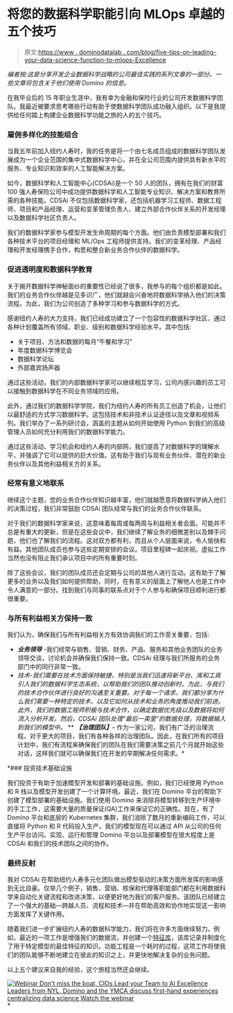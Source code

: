 # 将您的数据科学职能引向 MLOps 卓越的五个技巧

> 原文:[https://www . dominodatalab . com/blog/five-tips-on-leading-your-data-science-function-to-mlops-Excellence](https://www.dominodatalab.com/blog/five-tips-on-leading-your-data-science-function-to-mlops-excellence)

*编者按:这是分享开发企业数据科学战略的公司最佳实践的系列文章的一部分。一些文章将包含关于他们使用 Domino 的信息。*

在我毕业后的 15 年职业生涯中，我有幸为金融和保险行业的公司开发数据科学团队。我最近被要求思考哪些行动有助于使数据科学团队成功融入组织。以下是我提供给任何踏上构建企业数据科学功能之旅的人的五个技巧。

### 雇佣多样化的技能组合

当我五年前加入纽约人寿时，我的任务是将一个由七名成员组成的数据科学团队发展成为一个企业范围的集中式数据科学中心，并在全公司范围内提供具有新水平的服务、专业知识和效率的人工智能解决方案。

如今，数据科学和人工智能中心(CDSAi)是一个 50 人的团队，拥有在我们的财富 100 强人寿保险公司中成功提供数据科学和人工智能专业知识、解决方案和教育所需的各种技能。CDSAi 不仅包括数据科学家，还包括机器学习工程师、数据工程师、项目和产品经理、运营和变革管理负责人、建立外部合作伙伴关系的开发经理以及数据科学社区负责人。

我们的数据科学家参与模型开发生命周期的每个方面。他们由负责模型部署和我们各种技术平台的项目经理和 ML/Ops 工程师提供支持。我们的变革经理、产品经理和开发经理携手合作，构思和整合新业务合作伙伴的数据科学。

### 促进透明度和数据科学教育

关于揭开数据科学神秘面纱的重要性已经说了很多，我参与的每个组织都是如此。我们的业务合作伙伴越是见多识广，他们就越会兴奋地将数据科学纳入他们的决策流程。为此，我们为公司创造了多种学习和参与数据科学的方式。

感谢纽约人寿的大力支持，我们已经成功建立了一个包容性的数据科学社区，通过各种计划覆盖所有领域、职业、级别和数据科学经验水平。其中包括:

*   关于项目、方法和数据的每月“午餐和学习”
*   年度数据科学博览会
*   数据科学论坛
*   外部嘉宾扬声器

通过这些活动，我们的内部数据科学家可以继续相互学习，公司内感兴趣的员工可以接触到数据科学在不同业务领域的应用。

此外，通过我们的数据科学学院，我们为纽约人寿的所有员工创造了机会，让他们以最舒适的方式学习数据科学。这包括技术和非技术认证途径以及文章和视频系列。我们举办了一系列研讨会，涵盖的主题从如何开始使用 Python 到我们的高级管理人员如何充分利用我们的数据科学能力。

通过这些活动、学习机会和纽约人寿的内部网，我们提高了对数据科学的理解水平，并强调了它可以提供的巨大价值。这有助于我们与现有业务伙伴、潜在的新业务伙伴以及其他利益相关方的关系。

### 经常有意义地联系

继续这个主题，您的业务合作伙伴知识越丰富，他们就越愿意将数据科学纳入他们的决策过程，我们非常鼓励 CDSAi 团队经常与我们的业务合作伙伴联系。

对于我们的数据科学家来说，这意味着每周或每两周与利益相关者会面。可能并不总是有重大的更新，但是在这些会议中，我们继续了解业务的细微差别以及棘手问题，他们也了解我们的流程。这对双方都有利，而且从个人层面来说，令人愉快和有益。其他团队成员也参与这些定期安排的会议。项目里程碑一起庆祝。虚拟工作当然也没有阻止我们承认项目中的所有重要时刻。

除了这些会议，我们的团队成员还会定期与公司的其他人进行互动。这有助于了解更多的业务以及我们如何提供帮助，同时，在有意义的层面上了解他人也是工作中令人满意的一部分。找到我们与同事的联系点对于个人参与和确保项目顺利进行都很重要。

### 与所有利益相关方保持一致

我们认为，确保我们与所有利益相关方有效协调我们的工作至关重要，包括:

*   ***业务领导*** -我们经常与销售、营销、财务、产品、服务和其他业务团队的业务领导交谈，讨论机会并确保我们保持一致。CDSAi 经理与我们所服务的业务部门中的同行非常一致。
*   *技术-我们需要在技术方面保持敏捷，特别是当我们迅速将新平台、库和工具引入我们的数据科学生态系统，以帮助我们的团队推动创新时。为此，与我们的技术合作伙伴进行良好的沟通至关重要。对于每一个请求，我们都分享为什么我们需要一种特定的技术，以及它如何从技术和业务的角度推动我们前进。此外，我们的数据工程师积极与技术合作，以确定数据优先级以及数据将如何流入分析开发。然后，CDSAi 团队处理“最后一英里”的数据处理，将数据输入到我们的模型中。*
**   ***【治理团队】-*** 作为一家公司，我们有广泛的治理流程。对于更大的项目，我们有各种各样的治理团队。因此，在我们所有的项目计划中，我们有流程来确保我们的团队在我们需要决策之前几个月就开始这些对话，这样我们就可以确保我们在开发的早期解决任何需求。*

 *### 投资技术基础设施

我们投资于有助于加速模型开发和部署的基础设施。例如，我们已经使用 Python 和 R 栈以及模型开发创建了一个计算环境。最近，我们在 Domino 平台的帮助下创建了模型部署的基础设施。我们使用 Domino 来消除将模型转移到生产环境中的手工工作，这需要大量的质量保证(QA)工作来保证它的正确性。现在，有了 Domino 平台和底层的 Kubernetes 集群，我们消除了数月的重新编码工作，可以直接将 Python 和 R 代码投入生产。我们的模型现在可以通过 API 从公司的任何生产平台访问。实现、运行和管理 Domino 平台以及部署模型在很大程度上是 CDSAi 和我们的技术团队之间的协作。

### 最终反射

我对 CDSAi 在帮助纽约人寿多元化团队做出模型驱动的决策方面所发挥的影响感到无比自豪。仅举几个例子，销售、营销、核保和代理等职能部门都在利用数据科学来自动化关键流程和改进决策，以便更好地为我们的客户服务。该团队已经建立了一个强大的基础—跨越人员、流程和技术—并在帮助高效和协作地实现这一影响方面发挥了关键作用。

随着我们进一步扩展纽约人寿的数据科学能力，我们将在许多方面继续努力。例如，最近的一项工作是增强我们的数据流，并创建一个[特征库](https://blog.dominodatalab.com/an-introductory-guide-to-feature-stores)，该库记录并制度化了用于特定模型的最佳特征的知识。功能工程是一个耗时的过程，这项工作将使我们的团队能够不断地建立在彼此的知识之上，并更快地解决复杂的业务问题。

以上五个建议来自我的经验，这个旅程当然还会继续。

[![Webinar  Don't miss the boat, CIOs Lead your Team to AI Excellence  Leaders from NYL, Domino and the YMCA discuss first-hand experiences centralizing data science Watch the webinar](../Images/7677cbba22172ef60263f456a08d7850.png)](https://cta-redirect.hubspot.com/cta/redirect/6816846/8ca38235-bbe7-4440-a675-288c41fce4b6)*